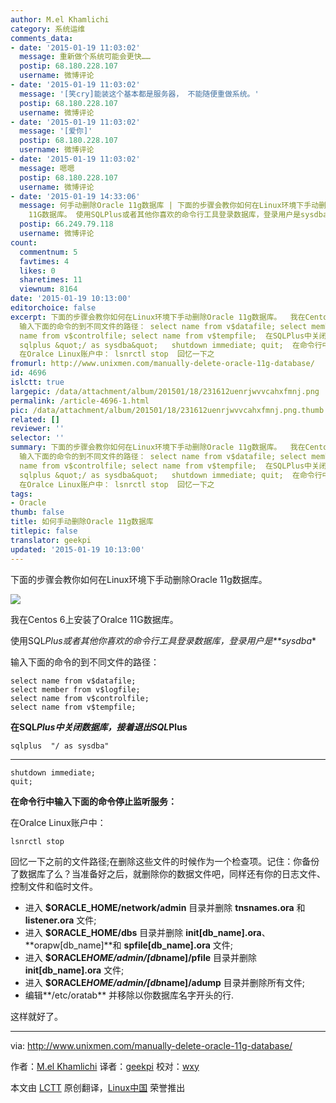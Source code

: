```yaml
---
author: M.el Khamlichi
category: 系统运维
comments_data:
- date: '2015-01-19 11:03:02'
  message: 重新做个系统可能会更快……
  postip: 68.180.228.107
  username: 微博评论
- date: '2015-01-19 11:03:02'
  message: '[笑cry]能装这个基本都是服务器， 不能随便重做系统。'
  postip: 68.180.228.107
  username: 微博评论
- date: '2015-01-19 11:03:02'
  message: '[爱你]'
  postip: 68.180.228.107
  username: 微博评论
- date: '2015-01-19 11:03:02'
  message: 嗯嗯
  postip: 68.180.228.107
  username: 微博评论
- date: '2015-01-19 14:33:06'
  message: 何手动删除Oracle 11g数据库 | 下面的步骤会教你如何在Linux环境下手动删除Oracle 11g数据库。 我在Centos 6上安装了Oralce
    11G数据库。 使用SQLPlus或者其他你喜欢的命令行工具登录数据库，登录用户是sysdba* 输入下面的命…
  postip: 66.249.79.118
  username: 微博评论
count:
  commentnum: 5
  favtimes: 4
  likes: 0
  sharetimes: 11
  viewnum: 8164
date: '2015-01-19 10:13:00'
editorchoice: false
excerpt: 下面的步骤会教你如何在Linux环境下手动删除Oracle 11g数据库。  我在Centos 6上安装了Oralce 11G数据库。 使用SQLPlus或者其他你喜欢的命令行工具登录数据库，登录用户是sysdba*
  输入下面的命令的到不同文件的路径： select name from v$datafile; select member from v$logfile; select
  name from v$controlfile; select name from v$tempfile;  在SQLPlus中关闭数据库，接着退出SQLPlus
  sqlplus &quot;/ as sysdba&quot;   shutdown immediate; quit;  在命令行中输入下面的命令停止监听服务：
  在Oralce Linux账户中： lsnrctl stop  回忆一下之
fromurl: http://www.unixmen.com/manually-delete-oracle-11g-database/
id: 4696
islctt: true
largepic: /data/attachment/album/201501/18/231612uenrjwvvcahxfmnj.png
permalink: /article-4696-1.html
pic: /data/attachment/album/201501/18/231612uenrjwvvcahxfmnj.png.thumb.jpg
related: []
reviewer: ''
selector: ''
summary: 下面的步骤会教你如何在Linux环境下手动删除Oracle 11g数据库。  我在Centos 6上安装了Oralce 11G数据库。 使用SQLPlus或者其他你喜欢的命令行工具登录数据库，登录用户是sysdba*
  输入下面的命令的到不同文件的路径： select name from v$datafile; select member from v$logfile; select
  name from v$controlfile; select name from v$tempfile;  在SQLPlus中关闭数据库，接着退出SQLPlus
  sqlplus &quot;/ as sysdba&quot;   shutdown immediate; quit;  在命令行中输入下面的命令停止监听服务：
  在Oralce Linux账户中： lsnrctl stop  回忆一下之
tags:
- Oracle
thumb: false
title: 如何手动删除Oracle 11g数据库
titlepic: false
translator: geekpi
updated: '2015-01-19 10:13:00'
---
```


下面的步骤会教你如何在Linux环境下手动删除Oracle 11g数据库。


![](/data/attachment/album/201501/18/231612uenrjwvvcahxfmnj.png)


我在Centos 6上安装了Oralce 11G数据库。


使用SQL*Plus或者其他你喜欢的命令行工具登录数据库，登录用户是**sysdba*\*


输入下面的命令的到不同文件的路径：



```
select name from v$datafile;
select member from v$logfile;
select name from v$controlfile;
select name from v$tempfile;

```

**在SQL*Plus中关闭数据库，接着退出SQL*Plus**



```
sqlplus  "/ as sysdba"

```



---



```
shutdown immediate;
quit;

```

**在命令行中输入下面的命令停止监听服务：**


在Oralce Linux账户中：



```
lsnrctl stop

```

回忆一下之前的文件路径;在删除这些文件的时候作为一个检查项。记住：你备份了数据库了么？当准备好之后，就删除你的数据文件吧，同样还有你的日志文件、控制文件和临时文件。


* 进入 **$ORACLE\_HOME/network/admin** 目录并删除 **tnsnames.ora** 和 **listener.ora** 文件;
* 进入 **$ORACLE\_HOME/dbs** 目录并删除 **init[db\_name].ora**、 **orapw[db\_name]**和 **spfile[db\_name].ora** 文件;
* 进入 **$ORACLE*HOME/admin/[db*name]/pfile** 目录并删除 **init[db\_name].ora** 文件;
* 进入 **$ORACLE*HOME/admin/[db*name]/adump** 目录并删除所有文件;
* 编辑**/etc/oratab** 并移除以你数据库名字开头的行.


这样就好了。




---


via: <http://www.unixmen.com/manually-delete-oracle-11g-database/>


作者：[M.el Khamlichi](http://www.unixmen.com/author/pirat9/) 译者：[geekpi](https://github.com/geekpi) 校对：[wxy](https://github.com/wxy)


本文由 [LCTT](https://github.com/LCTT/TranslateProject) 原创翻译，[Linux中国](http://linux.cn/) 荣誉推出